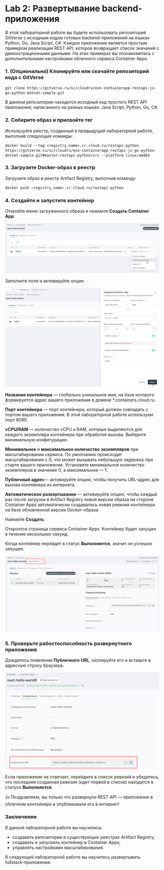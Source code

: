 # Lab 2: Развертывание backend-приложения

В этой лабораторной работе вы будете использовать репозиторий GitVerse с исходным кодом готовых backend-приложений на языках Python, Go, Java Script, C#. Каждое приложение является простым примером реализации REST API, которое возвращает список значений с демонстрационными данными. На этих примерах вы познакомитесь с дополнительными настройками облачного сервиса Container Apps.

### 1. (Опционально) Клонируйте или скачайте репозиторий кода c GitVerse

```
git clone https://gitverse.ru/sc/cloudru/evo-containerapp-restapi-js-go-python-dotnet-sample.git 
``` 
В данном репозитории находится исходный код простого REST API приложения, написанного на разных языках: Java Script, Python, Go, C#.

### 2. Соберите образ и присвойте тег 
Используйте реестр, созданный в предыдущей лабораторной работе, выполнив следующие команды:

```shell
docker build --tag <registry_name>.cr.cloud.ru/restapi-python https://gitverse.ru/sc/cloudru/evo-containerapp-restapi-js-go-python-dotnet-sample.git#master:restapi-python/src --platform linux/amd64
```

### 3. Загрузите Docker-образ в реестр

Загрузите образ в реестр Artifact Registry, выполнив команду:

```bash
docker push <registry_name>.cr.cloud.ru/restapi-python
```

### 4. Создайте и запустите контейнер

Откройте меню загруженного образа и нажмите **Создать Container App**. 

![revision-running](images/lab1/ar-create-container.png)

Заполните поля и активируйте опции:

![run_from_ar_form](images/lab1/ar-create-container-advanced-settings.png)

**Название контейнера** — глобально уникальное имя, на базе которого формируется адрес вашего приложения в домене *.containers.cloud.ru.

**Порт контейнера** — порт контейнера, который должен совпадать с портом вашего приложения. В этой лабораторной работе используем порт 8080.

**vCPU/RAM** — количество vCPU и RAM, которые выделяются для каждого экземпляра контейнера при обработке вызова. Выберите минимальную конфигурацию.

**Минимальное** и **максимальное количество экземпляров** при масштабировании сервиса. По умолчанию происходит масштабирование с 0, что может вызывать небольшую задержку при старте вашего приложения. Установите минимальное количество экземпляров в значение 0, а максимальное — 1.

**Публичный адрес**— активируйте опцию, чтобы получить URL-адрес для вызова контейнера из интернета.

**Автоматическое развертывание** — активируйте опцию, чтобы  каждый раз после загрузки в Artifact Registry новой версии образа на стороне Container Apps автоматически создавалась новая ревизия контейнера на базе обновленной версии Docker-образа. 

Нажмите **Создать**.

Откроется страница сервиса Container Apps. 
Контейнер будет запущен в течение нескольких секунд.

Когда контейнер перейдет в статус **Выполняется**, значит он успешно запущен.

![revision-running](images/lab1/ca-container-run.png)

### 5. Проверьте рабостоспособность развернутного приложения

Дождитесь появления **Публичного URL**, скопируйте его и вставьте в адресную строку браузера.

![revision-running](images/lab1/ca-public-url.png)

Если приложение не отвечает, перейдите в список ревизий и убедитесь, что последняя созданная ревизия (идет первой в списке) находится в статусе **Выполняется**.
    
👍 Поздравляем, вы только что развернули REST API — приложение в облачном контейнере и опубликовали его в интернет!  

### Заключение
В данной лабораторной работе вы научились:

- создавать репозитории в существующих реестрах Artifact Registry;
- создавать и запускать контейнер в Container Apps;
- управлять настройками масштабирования. 

В следующей лабораторной работе вы научитесь развертывать fullstack-приложения.